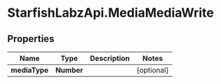 # StarfishLabzApi.MediaMediaWrite

## Properties
Name | Type | Description | Notes
------------ | ------------- | ------------- | -------------
**mediaType** | **Number** |  | [optional] 
